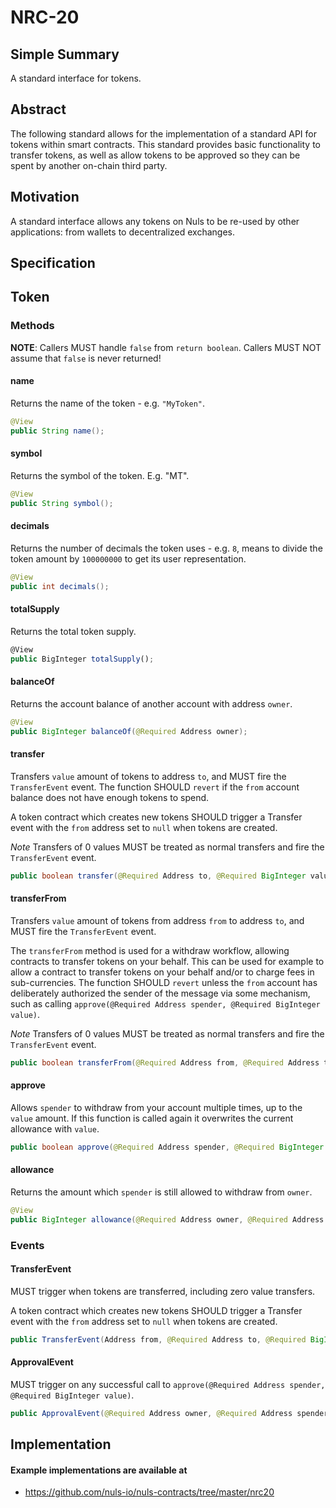 # NRC-20


## Simple Summary

A standard interface for tokens.


## Abstract

The following standard allows for the implementation of a standard API for tokens within smart contracts.
This standard provides basic functionality to transfer tokens, as well as allow tokens to be approved so they can be spent by another on-chain third party.


## Motivation

A standard interface allows any tokens on Nuls to be re-used by other applications: from wallets to decentralized exchanges.


## Specification

## Token
### Methods

**NOTE**: Callers MUST handle `false` from `return boolean`.  Callers MUST NOT assume that `false` is never returned!


#### name

Returns the name of the token - e.g. `"MyToken"`.

``` java
@View
public String name();
```


#### symbol

Returns the symbol of the token. E.g. "MT".

``` java
@View
public String symbol();
```

#### decimals

Returns the number of decimals the token uses - e.g. `8`, means to divide the token amount by `100000000` to get its user representation.

``` java
@View
public int decimals();
```


#### totalSupply

Returns the total token supply.

``` js
@View
public BigInteger totalSupply();
```



#### balanceOf

Returns the account balance of another account with address `owner`.

``` java
@View
public BigInteger balanceOf(@Required Address owner);
```



#### transfer

Transfers `value` amount of tokens to address `to`, and MUST fire the `TransferEvent` event.
The function SHOULD `revert` if the `from` account balance does not have enough tokens to spend.

A token contract which creates new tokens SHOULD trigger a Transfer event with the `from` address set to `null` when tokens are created.

*Note* Transfers of 0 values MUST be treated as normal transfers and fire the `TransferEvent` event.

``` java
public boolean transfer(@Required Address to, @Required BigInteger value);
```



#### transferFrom

Transfers `value` amount of tokens from address `from` to address `to`, and MUST fire the `TransferEvent` event.

The `transferFrom` method is used for a withdraw workflow, allowing contracts to transfer tokens on your behalf.
This can be used for example to allow a contract to transfer tokens on your behalf and/or to charge fees in sub-currencies.
The function SHOULD `revert` unless the `from` account has deliberately authorized the sender of the message via some mechanism, such as calling `approve(@Required Address spender, @Required BigInteger value)`.

*Note* Transfers of 0 values MUST be treated as normal transfers and fire the `TransferEvent` event.

``` java
public boolean transferFrom(@Required Address from, @Required Address to, @Required BigInteger value);
```



#### approve

Allows `spender` to withdraw from your account multiple times, up to the `value` amount. If this function is called again it overwrites the current allowance with `value`.

``` java
public boolean approve(@Required Address spender, @Required BigInteger value);
```


#### allowance

Returns the amount which `spender` is still allowed to withdraw from `owner`.

``` java
@View
public BigInteger allowance(@Required Address owner, @Required Address spender);
```



### Events


#### TransferEvent

MUST trigger when tokens are transferred, including zero value transfers.

A token contract which creates new tokens SHOULD trigger a Transfer event with the `from` address set to `null` when tokens are created.

``` java
public TransferEvent(Address from, @Required Address to, @Required BigInteger value)
```



#### ApprovalEvent

MUST trigger on any successful call to `approve(@Required Address spender, @Required BigInteger value)`.

``` java
public ApprovalEvent(@Required Address owner, @Required Address spender, @Required BigInteger value)
```



## Implementation

#### Example implementations are available at
- https://github.com/nuls-io/nuls-contracts/tree/master/nrc20
